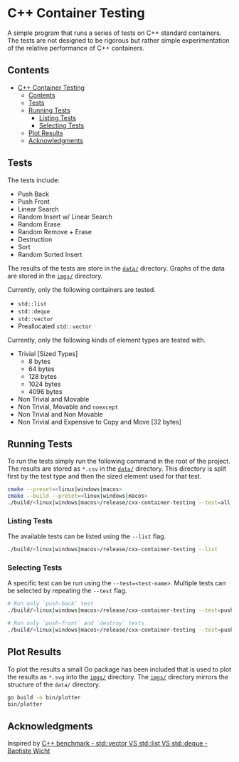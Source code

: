 # C++ Container Testing

A simple program that runs a series of tests on C++ standard containers. The tests are not designed to be rigorous but rather simple experimentation of the relative performance of C++ containers.

## Contents

- [C++ Container Testing](#c-container-testing)
  - [Contents](#contents)
  - [Tests](#tests)
  - [Running Tests](#running-tests)
    - [Listing Tests](#listing-tests)
    - [Selecting Tests](#selecting-tests)
  - [Plot Results](#plot-results)
  - [Acknowledgments](#acknowledgments)

## Tests

The tests include:

- Push Back
- Push Front
- Linear Search
- Random Insert w/ Linear Search
- Random Erase
- Random Remove + Erase
- Destruction
- Sort
- Random Sorted Insert

The results of the tests are store in the [`data/`](data/) directory. Graphs of the data are stored in the [`imgs/`](imgs/) directory.

Currently, only the following containers are tested.

- `std::list`
- `std::deque`
- `std::vector`
- Preallocated `std::vector`

Currently, only the following kinds of element types are tested with.

- Trivial [Sized Types]
  - 8 bytes
  - 64 bytes
  - 128 bytes
  - 1024 bytes
  - 4096 bytes
- Non Trivial and Movable
- Non Trivial, Movable and `noexcept`
- Non Trivial and Non Movable
- Non Trivial and Expensive to Copy and Move [32 bytes]

## Running Tests

To run the tests simply run the following command in the root of the project. The results are stored as `*.csv` in the [`data/`](data/) directory. This directory is split first by the test type and then the sized element used for that test.

```sh
cmake --preset=<linux|windows|macos>
cmake --build --preset=<linux|windows|macos>
./build/<linux|windows|macos>/release/cxx-container-testing --test=all
```

### Listing Tests

The available tests can be listed using the `--list` flag.

```sh
./build/<linux|windows|macos>/release/cxx-container-testing --list
```

### Selecting Tests

A specific test can be run using the `--test=<test-name>`. Multiple tests can be selected by repeating the `--test` flag.

```sh
# Run only `push-back` test
./build/<linux|windows|macos>/release/cxx-container-testing --test=push-back

# Run only `push-front` and `destroy` tests
./build/<linux|windows|macos>/release/cxx-container-testing --test=push-front --test=destroy
```

## Plot Results

To plot the results a small Go package has been included that is used to plot the results as `*.svg` into the [`imgs/`](imgs/) directory. The [`imgs/`](imgs/) directory mirrors the structure of the `data/` directory.

```sh
go build -o bin/plotter
bin/plotter
```

## Acknowledgments

Inspired by [C++ benchmark - std::vector VS std::list VS std::deque - Baptiste Wicht](https://baptiste-wicht.com/posts/2012/12/cpp-benchmark-vector-list-deque.html)
